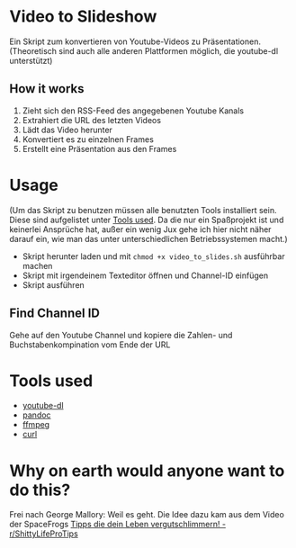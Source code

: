 # Video to Slideshow

Ein Skript zum konvertieren von Youtube-Videos zu Präsentationen.
(Theoretisch sind auch alle anderen Plattformen möglich, die youtube-dl unterstützt)

## How it works

1. Zieht sich den RSS-Feed des angegebenen Youtube Kanals
2. Extrahiert die URL des letzten Videos
3. Lädt das Video herunter
4. Konvertiert es zu einzelnen Frames
5. Erstellt eine Präsentation aus den Frames

# Usage

(Um das Skript zu benutzen müssen alle benutzten Tools installiert sein. Diese sind aufgelistet unter [Tools used](#Tools-used). Da die nur ein Spaßprojekt ist und keinerlei Ansprüche hat, außer ein wenig Jux gehe ich hier nicht näher darauf ein, wie man das unter unterschiedlichen Betriebssystemen macht.)

- Skript herunter laden und mit `chmod +x video_to_slides.sh` ausführbar machen
- Skript mit irgendeinem Texteditor öffnen und Channel-ID einfügen
- Skript ausführen

## Find Channel ID

Gehe auf den Youtube Channel und kopiere die Zahlen- und Buchstabenkompination vom Ende der URL

# Tools used

- [youtube-dl](https://yt-dl.org)
- [pandoc](https://www.pandoc.org)
- [ffmpeg](https://ffmpeg.org)
- [curl](https://curl.se)

# Why on earth would anyone want to do this?

Frei nach George Mallory: Weil es geht.
Die Idee dazu kam aus dem Video der SpaceFrogs [Tipps die dein Leben vergutschlimmern! - r/ShittyLifeProTips](https://www.youtube.com/watch?v=TOBgYdm9ftE)

